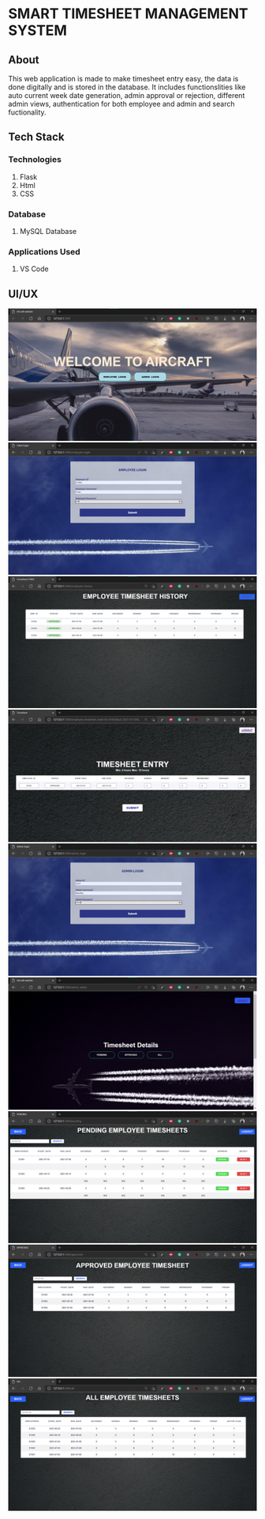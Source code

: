 # SMART TIMESHEET MANAGEMENT SYSTEM

## About
This web application is made to make timesheet entry easy, the data is done digitally and is stored in the database. It includes functionslities like auto current week date generation, admin approval or rejection, different admin views, authentication for both employee and admin and search fuctionality.

## Tech Stack 

### Technologies 
1) Flask
2) Html
3) CSS

### Database
1) MySQL Database

### Applications Used
1) VS Code

## UI/UX
<div>
  <img src="https://github.com/Premmmm/Smart-Timesheet-Management-System/blob/master/gitImages/1.MainScreen.png" />
  <img src="https://github.com/Premmmm/Smart-Timesheet-Management-System/blob/master/gitImages/2.EmployeeLogin.png" />
  <img src="https://github.com/Premmmm/Smart-Timesheet-Management-System/blob/master/gitImages/3.EmployeeHistory.png" />
  <img src="https://github.com/Premmmm/Smart-Timesheet-Management-System/blob/master/gitImages/4.EmployeeTimesheetEntry.png" />
  <img src="https://github.com/Premmmm/Smart-Timesheet-Management-System/blob/master/gitImages/5.AdminLogin.png" />
  <img src="https://github.com/Premmmm/Smart-Timesheet-Management-System/blob/master/gitImages/6.AdminSelect.png" />
  <img src="https://github.com/Premmmm/Smart-Timesheet-Management-System/blob/master/gitImages/7.Pending.png" />
  <img src="https://github.com/Premmmm/Smart-Timesheet-Management-System/blob/master/gitImages/8.Approved.png" />
  <img src="https://github.com/Premmmm/Smart-Timesheet-Management-System/blob/master/gitImages/9.All.png" />
</div><br><br>
